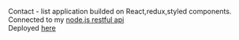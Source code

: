 Contact - list application builded on React,redux,styled components. Connected to my <a href="https://github.com/bodyaalyas12/contact-list-api-node">node.js restful api </a> <br>
Deployed <a href="https://bodyaalyas12.github.io/contact-list/">here</a>
